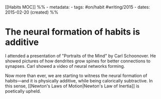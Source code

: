 [[Habits MOC]]
%% - metadata:
	- tags: #on/habit #writing/2015
	- dates: 2015-02-20 (created) %% 
# The neural formation of habits is additive 
I attended a presentation of "Portraits of the Mind" by Carl Schoonover. He showed pictures of how dendrites grow spines for better connections to synapses. Carl showed a video of neural networks forming. 

Now more than ever, we are starting to witness the neural formation of habits—and it is physically additive, while being calorically subtractive. In this sense, [[Newton's Laws of Motion|Newton's Law of Inertia]] is poetically upheld.